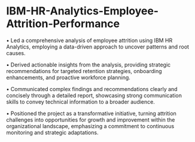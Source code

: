 # IBM-HR-Analytics-Employee-Attrition-Performance

•	Led a comprehensive analysis of employee attrition using IBM HR Analytics, employing a data-driven approach to uncover patterns and root causes.

•	Derived actionable insights from the analysis, providing strategic recommendations for targeted retention strategies, onboarding enhancements, and proactive workforce planning.

•	Communicated complex findings and recommendations clearly and concisely through a detailed report, showcasing strong communication skills to convey technical information to a broader audience.

•	Positioned the project as a transformative initiative, turning attrition challenges into opportunities for growth and improvement within the organizational landscape, emphasizing a commitment to continuous monitoring and strategic adaptations.
